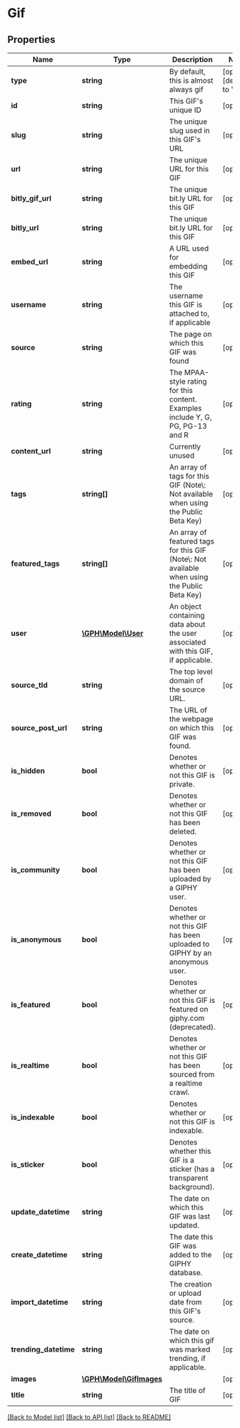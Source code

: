 # Gif

## Properties
Name | Type | Description | Notes
------------ | ------------- | ------------- | -------------
**type** | **string** | By default, this is almost always gif | [optional] [default to 'gif']
**id** | **string** | This GIF&#39;s unique ID | [optional] 
**slug** | **string** | The unique slug used in this GIF&#39;s URL | [optional] 
**url** | **string** | The unique URL for this GIF | [optional] 
**bitly_gif_url** | **string** | The unique bit.ly URL for this GIF | [optional] 
**bitly_url** | **string** | The unique bit.ly URL for this GIF | [optional] 
**embed_url** | **string** | A URL used for embedding this GIF | [optional] 
**username** | **string** | The username this GIF is attached to, if applicable | [optional] 
**source** | **string** | The page on which this GIF was found | [optional] 
**rating** | **string** | The MPAA-style rating for this content. Examples include Y, G, PG, PG-13 and R | [optional] 
**content_url** | **string** | Currently unused | [optional] 
**tags** | **string[]** | An array of tags for this GIF (Note\\: Not available when using the Public Beta Key) | [optional] 
**featured_tags** | **string[]** | An array of featured tags for this GIF (Note\\: Not available when using the Public Beta Key) | [optional] 
**user** | [**\GPH\Model\User**](User.md) | An object containing data about the user associated with this GIF, if applicable. | [optional] 
**source_tld** | **string** | The top level domain of the source URL. | [optional] 
**source_post_url** | **string** | The URL of the webpage on which this GIF was found. | [optional] 
**is_hidden** | **bool** | Denotes whether or not this GIF is private. | [optional] 
**is_removed** | **bool** | Denotes whether or not this GIF has been deleted. | [optional] 
**is_community** | **bool** | Denotes whether or not this GIF has been uploaded by a GIPHY user. | [optional] 
**is_anonymous** | **bool** | Denotes whether or not this GIF has been uploaded to GIPHY by an anonymous user. | [optional] 
**is_featured** | **bool** | Denotes whether or not this GIF is featured on giphy.com (deprecated). | [optional] 
**is_realtime** | **bool** | Denotes whether or not this GIF has been sourced from a realtime crawl. | [optional] 
**is_indexable** | **bool** | Denotes whether or not this GIF is indexable. | [optional] 
**is_sticker** | **bool** | Denotes whether this GIF is a sticker (has a transparent background). | [optional] 
**update_datetime** | **string** | The date on which this GIF was last updated. | [optional] 
**create_datetime** | **string** | The date this GIF was added to the GIPHY database. | [optional] 
**import_datetime** | **string** | The creation or upload date from this GIF&#39;s source. | [optional] 
**trending_datetime** | **string** | The date on which this gif was marked trending, if applicable. | [optional] 
**images** | [**\GPH\Model\GifImages**](GifImages.md) |  | [optional] 
**title** | **string** | The title of GIF | [optional] 

[[Back to Model list]](../README.md#documentation-for-models) [[Back to API list]](../README.md#documentation-for-api-endpoints) [[Back to README]](../README.md)



